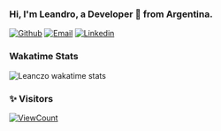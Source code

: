 <!-- Your title -->
### Hi, I'm Leandro, a Developer 🚀 from Argentina.

[![Github](https://img.shields.io/badge/-Github-000?style=flat&logo=Github&logoColor=white)](https://github.com/leanczo)
[![Email](https://img.shields.io/badge/Gmail-D14836?style=flat-square&logo=gmail&logoColor=white)](mailto:lean094c@gmail.com)
[![Linkedin](https://img.shields.io/badge/-Linkedin-blue?style=flat-square&logo=linkedin&logoColor=white&link=https://www.linkedin.com/in/leandro-nicol%C3%A1s-cardozo-5a690b1a2/)](https://www.linkedin.com/in/leandro-nicol%C3%A1s-cardozo-5a690b1a2/)
&nbsp;

### Wakatime Stats

![Leanczo wakatime stats](https://readme-stats-leanczo.vercel.app/api/wakatime?username=leanczo&layout=compact)

### ✨ Visitors
[![ViewCount](https://views.whatilearened.today/views/github/leanczo/ismlhbb.svg?cache=remove)](#)
